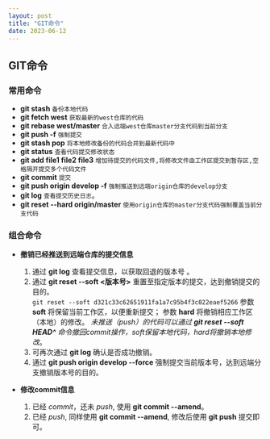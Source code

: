 ```yaml
---
layout: post
title: "GIT命令"
date: 2023-06-12
---
```


## GIT命令

### 常用命令

- **git stash**
  `备份本地代码`
  &nbsp; <br/>
- **git fetch west**
  `获取最新的west仓库的代码`
  &nbsp; <br/>
- **git rebase west/master**
  `合入远端west仓库master分支代码到当前分支`
  &nbsp; <br/>
- **git push -f**
  `强制提交`
  &nbsp; <br/>
- **git stash pop**
  `将本地修改备份的代码合并到最新代码中`
  &nbsp; <br/>
- **git status**
  `查看代码提交修改状态`
  &nbsp; <br/>
- **git add file1 file2 file3**
  `增加待提交的代码文件,将修改文件由工作区提交到暂存区,空格隔开提交多个代码文件`
  &nbsp; <br/>
- **git commit**
  `提交`
  &nbsp; <br/>
- **git push origin develop -f**
  `强制推送到远端origin仓库的develop分支`
  &nbsp; <br/>
- **git log**
  `查看提交历史日志`。
  &nbsp; <br/>
- **git reset --hard origin/master**
  `使用origin仓库的master分支代码强制覆盖当前分支代码`
  &nbsp; <br/>

### 组合命令

- **撤销已经推送到远端仓库的提交信息**
  1. 通过 **git log** 查看提交信息，以获取回退的版本号  。
   &nbsp; <br/>
  2. 通过 **git reset --soft <版本号>** 重置至指定版本的提交，达到撤销提交的目的。
   &nbsp; <br/>
   `git reset --soft d321c33c62651911fa1a7c95b4f3c022eaef5266`
   参数 **soft** 将保留当前工作区，以便重新提交；
   参数 **hard** 将撤销相应工作区（本地）的修改。
   *未推送（push）的代码可以通过 **git reset --soft HEAD^** 命令撤回commit操作，soft保留本地代码，hard将撤销本地修改*。
   &nbsp; <br/>
  3. 可再次通过 **git log** 确认是否成功撤销。
   &nbsp; <br/>
  4. 通过 **git push origin develop --force** 强制提交当前版本号，达到远端分支撤销版本号的目的。
   &nbsp; <br/>

- **修改commit信息**
  1. 已经 *commit*，还未 *push*, 使用 **git commit --amend**。
  2. 已经 *push*, 同样使用 **git commit --amend**, 修改后使用 **git push** 提交即可。
